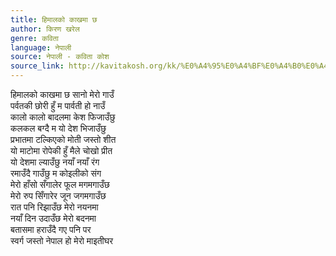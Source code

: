 ```yaml
---
title: हिमालको काखमा छ
author: किरण खरेल
genre: कविता
language: नेपाली
source: नेपाली - कविता कोश
source_link: http://kavitakosh.org/kk/%E0%A4%95%E0%A4%BF%E0%A4%B0%E0%A4%A3_%E0%A4%96%E0%A4%B0%E0%A5%87%E0%A4%B2
---
```


हिमालको काखमा छ सानो मेरो गाउँ  
पर्वतकी छोरी हुँ म पार्वती हो नाउँ  
कालो कालो बादलमा केश फिजाउँछु  
कलकल बग्दै म यो देश भिजाउँछु  
प्रभातमा टल्किएको मोती जस्तो शीत  
यो माटोमा रोपेकी हुँ मैले चोखो प्रीत  
यो देशमा ल्याउँछु नयाँ नयाँ रंग  
रमाउँदै गाउँछु म कोइलीको संग  
मेरो हाँसो सँगालेर फूल मगमगाउँछ  
मेरो रुप सिँगारेर जून जगमगाउँछ  
रात पनि रिझाउँछ मेरो नयनमा  
नयाँ दिन उदाउँछ मेरो बदनमा  
बतासमा हराउँदै गए पनि पर  
स्वर्ग जस्तो नेपाल हो मेरो माइतीघर
